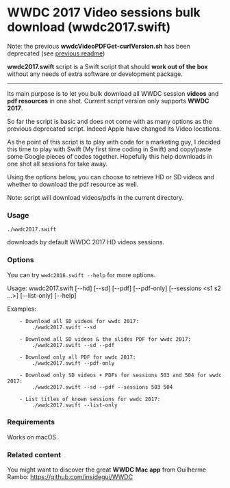 WWDC 2017 Video sessions bulk download (wwdc2017.swift)
================

Note: the previous **wwdcVideoPDFGet-curlVersion.sh** has been deprecated (see [previous readme](https://github.com/ohoachuck/wwdc-downloader/blob/master/DEPRECATED-README.md))

**wwdc2017.swift** script is a Swift script that should **work out of the box** without any needs of extra software or development package.
** **

Its main purpose is to let you bulk download all WWDC session **videos** and **pdf resources** in one shot.
Current script version only supports **WWDC 2017**.

So far the script is basic and does not come with as many options as the previous deprecated script. Indeed Apple have changed its Video locations.

As the point of this script is to play with code for a marketing guy, I decided this time to play with Swift (My first time coding in Swift) and copy/paste some Google pieces of codes together. Hopefully this help downloads in one shot all sessions for take away.

Using the options below, you can choose to retrieve HD or SD videos and whether to download the pdf resource as well.

Note: script will download videos/pdfs in the current directory.

### Usage
`./wwdc2017.swift`

downloads by default WWDC 2017 HD videos sessions.

### Options
You can try `wwdc2016.swift --help` for more options.

Usage: 	wwdc2017.swift [--hd] [--sd] [--pdf] [--pdf-only] [--sessions <s1 s2 ...>] [--list-only] [--help]

Examples:

		- Download all SD videos for wwdc 2017:
			./wwdc2017.swift --sd
			
		- Download all SD videos & the slides PDF for wwdc 2017:
			./wwdc2017.swift --sd --pdf
		
		- Download only all PDF for wwdc 2017:
			./wwdc2017.swift --pdf-only

		- Download only SD videos + PDFs for sessions 503 and 504 for wwdc 2017:
			./wwdc2017.swift --sd --pdf --sessions 503 504

		- List titles of known sessions for wwdc 2017:
			./wwdc2017.swift --list-only

### Requirements
Works on macOS.


### Related content
You might want to discover the great **WWDC Mac app** from Guilherme Rambo:  https://github.com/insidegui/WWDC
